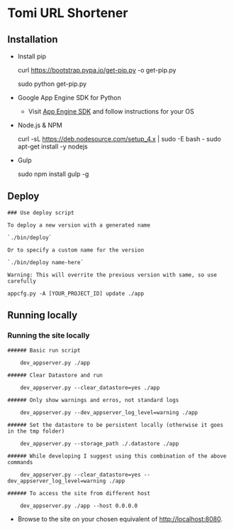 # Tomi URL Shortener

## Installation


* Install pip

    curl https://bootstrap.pypa.io/get-pip.py -o get-pip.py

    sudo python get-pip.py

* Google App Engine SDK for Python

    * Visit [App Engine SDK](https://cloud.google.com/appengine/downloads#Google_App_Engine_SDK_for_Python) and follow instructions for your OS

* Node.js & NPM

    curl -sL https://deb.nodesource.com/setup_4.x | sudo -E bash -
    sudo apt-get install -y nodejs

* Gulp

    sudo npm install gulp -g



## Deploy

    ### Use deploy script
    
    To deploy a new version with a generated name
    
    `./bin/deploy`
    
    Or to specify a custom name for the version
      
    `./bin/deploy name-here` 
   
    Warning: This will overrite the previous version with same, so use carefully  
    
    appcfg.py -A [YOUR_PROJECT_ID] update ./app

## Running locally


### Running the site locally

    ###### Basic run script

        dev_appserver.py ./app

    ###### Clear Datastore and run

        dev_appserver.py --clear_datastore=yes ./app

    ###### Only show warnings and erros, not standard logs

        dev_appserver.py --dev_appserver_log_level=warning ./app

    ###### Set the datastore to be persistent locally (otherwise it goes in the tmp folder)

        dev_appserver.py --storage_path ./.datastore ./app

    ###### While developing I suggest using this combination of the above commands

        dev_appserver.py --clear_datastore=yes --dev_appserver_log_level=warning ./app

    ###### To access the site from different host

        dev_appserver.py ./app --host 0.0.0.0

  * Browse to the site on your chosen equivalent of [http://localhost:8080](http://localhost:8080).
